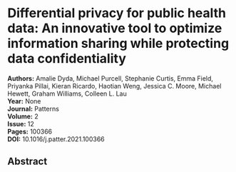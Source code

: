 # Differential privacy for public health data: An innovative tool to optimize information sharing while protecting data confidentiality

**Authors:** Amalie Dyda, Michael Purcell, Stephanie Curtis, Emma Field, Priyanka Pillai, Kieran Ricardo, Haotian Weng, Jessica C. Moore, Michael Hewett, Graham Williams, Colleen L. Lau  
**Year:** None  
**Journal:** Patterns  
**Volume:** 2  
**Issue:** 12  
**Pages:** 100366  
**DOI:** 10.1016/j.patter.2021.100366  

## Abstract


